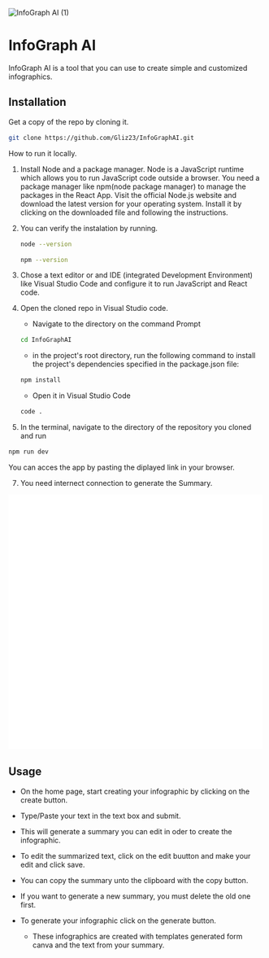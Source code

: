 ![InfoGraph AI (1)](https://github.com/Gliz23/InfoGraphAI/blob/main/src/assets/banner.png)

# InfoGraph AI

InfoGraph AI is a tool that you can use to create simple and customized infographics.

## Installation

Get a copy of the repo by cloning it.

```bash
git clone https://github.com/Gliz23/InfoGraphAI.git
```

How to run it locally.

1. Install Node and a package manager.
   Node is a JavaScript runtime which allows you to run JavaScript code outside a browser.
   You need a package manager like npm(node package manager) to manage the packages in the React App.
   Visit the official Node.js website and download the latest version for your operating system.
   Install it by clicking on the downloaded file and following the instructions.

2. You can verify the instalation by running.

   ```bash
   node --version
   ```

   ```bash
   npm --version
   ```

3. Chose a text editor or and IDE (integrated Development Environment) like Visual Studio Code and configure it to run JavaScript and React code.

4. Open the cloned repo in Visual Studio code.

   - Navigate to the directory on the command Prompt

   ```bash
   cd InfoGraphAI
   ```

   - in the project's root directory, run the following command to install the project's dependencies specified in the package.json file:

   ```bash
   npm install
   ```

   - Open it in Visual Studio Code

   ```bash
   code .
   ```

5. In the terminal, navigate to the directory of the repository you cloned and run

```bash
npm run dev
```

You can acces the app by pasting the diplayed link in your browser.

7. You need internect connection to generate the Summary.

![Logo](https://github.com/Gliz23/InfoGraphAI/blob/main/src/assets/flogo.png)

## Usage

- On the home page, start creating your infographic by clicking on the create button.

- Type/Paste your text in the text box and submit.

- This will generate a summary you can edit in oder to create the infographic.

- To edit the summarized text, click on the edit buutton and make your edit and click save.

- You can copy the summary unto the clipboard with the copy button.

- If you want to generate a new summary, you must delete the old one first.

- To generate your infographic click on the generate button.

  - These infographics are created with templates generated form
    canva and the text from your summary.
